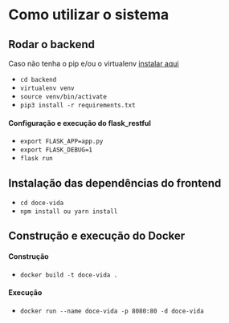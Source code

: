 # Como utilizar o sistema

## Rodar o backend
Caso não tenha o pip e/ou o virtualenv [instalar aqui](https://gist.github.com/umr55766/02084fd38b0426775411ab8353376c69)

- `cd backend`
- `virtualenv venv`
- `source venv/bin/activate`
- `pip3 install -r requirements.txt`

#### Configuração e execução do flask_restful
- `export FLASK_APP=app.py`
- `export FLASK_DEBUG=1`
- `flask run`

## Instalação das dependências do frontend
- `cd doce-vida`
- `npm install ou yarn install`

## Construção e execução do Docker
#### Construção
- `docker build -t doce-vida . `

#### Execução
- `docker run --name doce-vida -p 8080:80 -d doce-vida `
